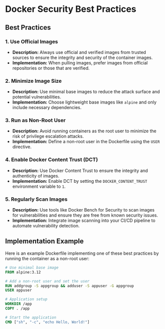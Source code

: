 # Docker Security Best Practices

## Best Practices

### 1. Use Official Images

- **Description:** Always use official and verified images from trusted sources to ensure the integrity and security of the container images.
- **Implementation:** When pulling images, prefer images from official repositories or those that are verified.

### 2. Minimize Image Size

- **Description:** Use minimal base images to reduce the attack surface and potential vulnerabilities.
- **Implementation:** Choose lightweight base images like `alpine` and only include necessary dependencies.

### 3. Run as Non-Root User

- **Description:** Avoid running containers as the root user to minimize the risk of privilege escalation attacks.
- **Implementation:** Define a non-root user in the Dockerfile using the `USER` directive.

### 4. Enable Docker Content Trust (DCT)

- **Description:** Use Docker Content Trust to ensure the integrity and authenticity of images.
- **Implementation:** Enable DCT by setting the `DOCKER_CONTENT_TRUST` environment variable to `1`.

### 5. Regularly Scan Images

- **Description:** Use tools like Docker Bench for Security to scan images for vulnerabilities and ensure they are free from known security issues.
- **Implementation:** Integrate image scanning into your CI/CD pipeline to automate vulnerability detection.

## Implementation Example

Here is an example Dockerfile implementing one of these best practices by running the container as a non-root user:

```dockerfile
# Use minimal base image
FROM alpine:3.12

# Add a non-root user and set the user
RUN addgroup -S appgroup && adduser -S appuser -G appgroup
USER appuser

# Application setup
WORKDIR /app
COPY . /app

# Start the application
CMD ["sh", "-c", "echo Hello, World!"]
